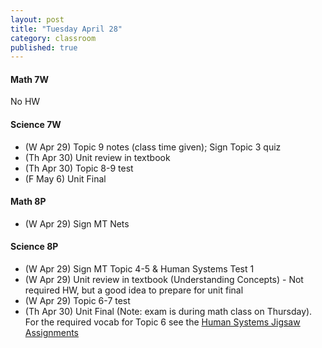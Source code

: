 ```yaml
---
layout: post
title: "Tuesday April 28"
category: classroom
published: true
---
```

#### Math 7W
No HW

#### Science 7W
* (W Apr 29) Topic 9 notes (class time given); Sign Topic 3 quiz
* (Th Apr 30) Unit review in textbook
* (Th Apr 30) Topic 8-9 test
* (F May 6) Unit Final

#### Math 8P
* (W Apr 29) Sign MT Nets

#### Science 8P
* (W Apr 29) Sign MT Topic 4-5 & Human Systems Test 1
* (W Apr 29) Unit review in textbook (Understanding Concepts) - Not required HW, but a good idea to prepare for unit final
* (W Apr 29) Topic 6-7 test
* (Th Apr 30) Unit Final (Note: exam is during math class on Thursday). For the required vocab for Topic 6 see the <a href="https://www.dropbox.com/s/hi75o87nt925dzu/Jigsaw%20WS%20-%20Body%20Systems%20in%20Humans.pdf?dl=0">Human Systems Jigsaw Assignments</a>
